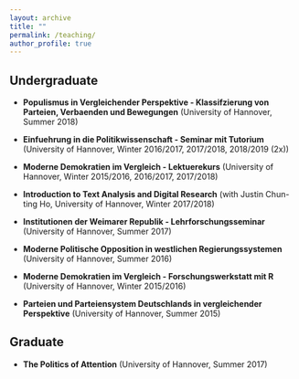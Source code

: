```yaml
---
layout: archive
title: ""
permalink: /teaching/
author_profile: true
---
```


Undergraduate
-- 
* **Populismus in Vergleichender Perspektive - Klassifzierung von Parteien, Verbaenden und Bewegungen** (University of Hannover, Summer 2018)

* **Einfuehrung in die Politikwissenschaft - Seminar mit Tutorium** (University of Hannover, Winter 2016/2017, 2017/2018, 2018/2019 (2x))

* **Moderne Demokratien im Vergleich - Lektuerekurs** (University of Hannover, Winter 2015/2016, 2016/2017, 2017/2018)

* **Introduction to Text Analysis and Digital Research** (with Justin Chun-ting Ho, University of Hannover, Winter 2017/2018)

* **Institutionen der Weimarer Republik - Lehrforschungsseminar** (University of Hannover, Summer 2017)

* **Moderne Politische Opposition in westlichen Regierungssystemen** (University of Hannover, Summer 2016)

* **Moderne Demokratien im Vergleich - Forschungswerkstatt mit R** (University of Hannover, Winter 2015/2016)

* **Parteien und Parteiensystem Deutschlands in vergleichender Perspektive** (University of Hannover, Summer 2015)

Graduate
-- 
* **The Politics of Attention** (University of Hannover, Summer 2017)
